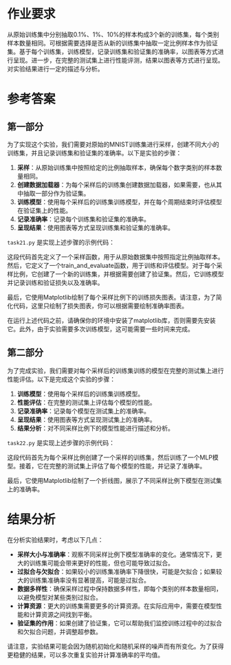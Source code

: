 # 作业要求

从原始训练集中分别抽取0.1%、1%、10%的样本构成3个新的训练集，每个类别样本数量相同。可根据需要选择是否从新的训练集中抽取一定比例样本作为验证集。基于每个训练集，训练模型，记录训练集和验证集的准确率，以图表等方式进行呈现。进一步，在完整的测试集上进行性能评测，结果以图表等方式进行呈现。对实验结果进行一定的描述与分析。

# 参考答案

## 第一部分

为了实现这个实验，我们需要对原始的MNIST训练集进行采样，创建不同大小的训练集，并且记录训练集和验证集的准确率。以下是实验的步骤：

1. **采样**：从原始训练集中按照给定的比例抽取样本，确保每个数字类别的样本数量相同。
2. **创建数据加载器**：为每个采样后的训练集创建数据加载器，如果需要，也从其中抽取一部分作为验证集。
3. **训练模型**：使用每个采样后的训练集训练模型，并在每个周期结束时评估模型在验证集上的性能。
4. **记录准确率**：记录每个训练集和验证集的准确率。
5. **呈现结果**：使用图表等方式呈现训练集和验证集的准确率。

`task21.py` 是实现上述步骤的示例代码：

这段代码首先定义了一个采样函数，用于从原始数据集中按照指定比例抽取样本。然后，它定义了一个train_and_evaluate函数，用于训练和评估模型。对于每个采样比例，它创建了一个新的训练集，并根据需要创建了验证集。然后，它训练模型并记录训练和验证损失以及准确率。

最后，它使用Matplotlib绘制了每个采样比例下的训练损失图表。请注意，为了简化代码，这里只绘制了损失图表，你可以根据需要绘制准确率图表。

在运行上述代码之前，请确保你的环境中安装了matplotlib库，否则需要先安装它。此外，由于实验需要多次训练模型，这可能需要一些时间来完成。

## 第二部分

为了完成实验，我们需要对每个采样后的训练集训练的模型在完整的测试集上进行性能评估。以下是完成这个实验的步骤：

1. **训练模型**：使用每个采样后的训练集训练模型。
2. **性能评估**：在完整的测试集上评估每个模型的性能。
3. **记录准确率**：记录每个模型在测试集上的准确率。
4. **呈现结果**：使用图表等方式呈现测试集上的准确率。
5. **结果分析**：对不同采样比例下的模型性能进行描述和分析。

`task22.py` 是实现上述步骤的示例代码：

这段代码首先为每个采样比例创建了一个采样的训练集，然后训练了一个MLP模型。接着，它在完整的测试集上评估了每个模型的性能，并记录了准确率。

最后，它使用Matplotlib绘制了一个折线图，展示了不同采样比例下模型在测试集上的准确率。

# 结果分析

在分析实验结果时，考虑以下几点：

- **采样大小与准确率**：观察不同采样比例下模型准确率的变化。通常情况下，更大的训练集可能会带来更好的性能，但也可能导致过拟合。
- **过拟合与欠拟合**：如果较小的训练集准确率下降很快，可能是欠拟合；如果较大的训练集准确率没有显著提高，可能是过拟合。
- **数据多样性**：确保采样过程中保持数据多样性，即每个类别的样本数量相同，以避免模型对某些类别过拟合。
- **计算资源**：更大的训练集需要更多的计算资源。在实际应用中，需要在模型性能和计算资源之间找到平衡。
- **验证集的作用**：如果创建了验证集，它可以帮助我们监控训练过程中的过拟合和欠拟合问题，并调整超参数。

请注意，实验结果可能会因为随机初始化和随机采样的噪声而有所变化。为了获得更稳健的结果，可以多次重复实验并计算准确率的平均值。